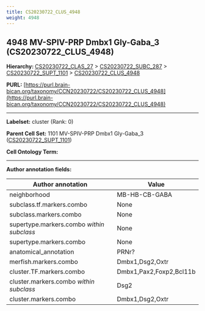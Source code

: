 ```yaml
---
title: CS20230722_CLUS_4948
weight: 4948
---
```

## 4948 MV-SPIV-PRP Dmbx1 Gly-Gaba_3 (CS20230722_CLUS_4948)
<b>Hierarchy: </b>
[CS20230722_CLAS_27](../CS20230722_CLAS_27) >
[CS20230722_SUBC_287](../CS20230722_SUBC_287) >
[CS20230722_SUPT_1101](../CS20230722_SUPT_1101) >
[CS20230722_CLUS_4948](../CS20230722_CLUS_4948)

**PURL:** [https://purl.brain-bican.org/taxonomy/CCN20230722/CS20230722_CLUS_4948](https://purl.brain-bican.org/taxonomy/CCN20230722/CS20230722_CLUS_4948)

---


**Labelset:** cluster (Rank: 0)

**Parent Cell Set:** 1101 MV-SPIV-PRP Dmbx1 Gly-Gaba_3 ([CS20230722_SUPT_1101](../CS20230722_SUPT_1101))



**Cell Ontology Term:** 

[MARKER GENES.]: #


---

[TRANSFERRED ANNOTATIONS.]: #


[AUTHOR ANNOTATION FIELDS.]: #


**Author annotation fields:**

| Author annotation | Value |
|-------------------|-------|
|neighborhood|MB-HB-CB-GABA|
|subclass.tf.markers.combo|None|
|subclass.markers.combo|None|
|supertype.markers.combo _within subclass_|None|
|supertype.markers.combo|None|
|anatomical_annotation|PRNr?|
|merfish.markers.combo|Dmbx1,Dsg2,Oxtr|
|cluster.TF.markers.combo|Dmbx1,Pax2,Foxp2,Bcl11b|
|cluster.markers.combo _within subclass_|Dsg2|
|cluster.markers.combo|Dmbx1,Dsg2,Oxtr|
